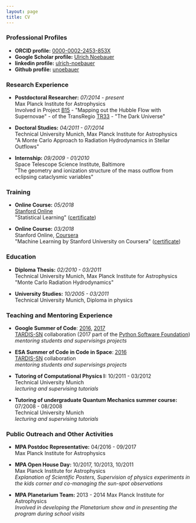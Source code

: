 ```yaml
---
layout: page
title: CV
---
```


### Professional Profiles

  * __ORCID profile:__ [0000-0002-2453-853X][myorcid]  
  * __Google Scholar profile:__ [Ulrich Noebauer][myscholar]  
  * __linkedin profile:__ [ulrich-noebauer][mylinkedin]  
  * __Github profile:__ [unoebauer][mygithub]  

### Research Experience

  * __Postdoctoral Researcher:__ _07/2014 - present_  
   Max Planck Institute for Astrophysics  
   Involved in Project [B15][b15] - "Mapping out the Hubble Flow with Supernovae" - of the TransRegio [TR33][tr33] - "The Dark Universe"

  * __Doctoral Studies:__ _04/2011 - 07/2014_  
   Technical University Munich, Max Planck Institute for Astrophysics  
  "A Monte Carlo Approach to Radiation Hydrodynamics in Stellar Outflows"

  * __Internship:__ _09/2009 - 01/2010_  
   Space Telescope Science Institute, Baltimore  
   "The geometry and ionization structure of the mass outflow from eclipsing cataclysmic variables"

### Training

  * __Online Course:__ _05/2018_  
    [Stanford Online][stanfordlink]  
    "Statistical Learning" ([certificate][statlearncertificate])

  * __Online Course:__ _03/2018_  
    Stanford Online, [Coursera][courseralink]  
    "Machine Learning by Stanford University on Coursera" ([certificate][courseracertificate])

### Education

  * __Diploma Thesis:__ _02/2010 - 03/2011_  
   Technical University Munich, Max Planck Institute for Astrophysics  
   "Monte Carlo Radiation Hydrodynamics"

  * __University Studies:__ _10/2005 - 03/2011_  
   Technical University Munich, Diploma in physics  

### Teaching and Mentoring Experience

  * __Google Summer of Code__: [2016][gsoc2016], [2017][gsoc2017]   
    [TARDIS-SN][tardis] collaboration (2017 part of the [Python Software Foundation][psf])  
    _mentoring students and supervisings projects_

  * __ESA Summer of Code in Code in Space__: [2016][socis2016]  
    [TARDIS-SN][tardis] collaboration  
    _mentoring students and supervisings projects_

  * __Tutoring of Computational Physics I:__ 10/2011 - 03/2012  
   Technical University Munich  
   _lecturing and supervising tutorials_

  * __Tutoring of undergraduate Quantum Mechanics summer course:__ 07/2008 - 08/2008   
   Technical University Munich  
   _lecturing and supervising tutorials_

### Public Outreach and Other Activities

  * __MPA Postdoc Representative:__ 04/2016 - 09/2017  
   Max Planck Institute for Astrophysics  

  * __MPA Open House Day:__ 10/2017, 10/2013, 10/2011  
   Max Planck Institute for Astrophysics  
   _Explanation of Scientific Posters, Supervision of physics experiments in the kids corner and co-managing the sun-spot observations_

  * __MPA Planetarium Team:__ 2013 - 2014
  Max Planck Institute for Astrophysics  
  _Involved in developing the Planetarium show and in presenting the program during school visits_


[b15]: http://darkuniverse.uni-hd.de/view/Main/ProjectB15
[tr33]: http://darkuniverse.uni-hd.de/view/Main/WebHome 
[tardis]: https://github.com/tardis-sn/tardis
[psf]: http://python-gsoc.org/2017/#ideas
[gsoc2016]: https://summerofcode.withgoogle.com/archive/2016/organizations/
[gsoc2017]: https://summerofcode.withgoogle.com/organizations/?sp-page=2
[socis2016]: http://www.esa.int/Our_Activities/Space_Engineering_Technology/SOCIS_The_ESA_Summer_of_Code_in_Space
[mygithub]: https://github.com/unoebauer
[myorcid]: https://orcid.org/0000-0002-2453-853X
[myscholar]: https://scholar.google.de/citations?user=gB49C0sAAAAJ&hl=de
[mylinkedin]: https://linkedin.com/in/ulrich-noebauer/
[courseracertificate]: https://www.coursera.org/account/accomplishments/certificate/8B84SLD8TJZD
[courseralink]: https://www.coursera.org/
[statlearncertificate]: https://prod-cert-bucket.s3.amazonaws.com/downloads/5ac9c48254ad4972bcbb623f14349359/Statement.pdf
[stanfordlink]: https://lagunita.stanford.edu/
